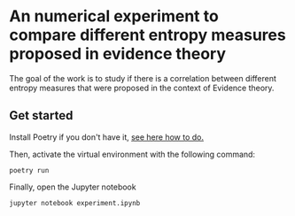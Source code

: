 
# An numerical experiment to compare different entropy measures proposed in evidence theory

The goal of the work is to study if there is a correlation between different
entropy measures that were proposed in the context of Evidence theory.

## Get started

Install Poetry if you don't have it,
[see here how to do.](https://python-poetry.org/docs/#installation)

Then, activate the virtual environment with the following command:

    poetry run

Finally, open the Jupyter notebook

    jupyter notebook experiment.ipynb

